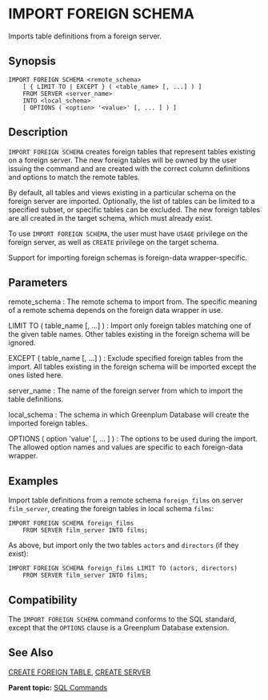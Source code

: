 # IMPORT FOREIGN SCHEMA 

Imports table definitions from a foreign server.

## Synopsis 

``` {#sql_command_synopsis}
IMPORT FOREIGN SCHEMA <remote_schema>
    [ { LIMIT TO | EXCEPT } ( <table_name> [, ...] ) ]
    FROM SERVER <server_name>
    INTO <local_schema>
    [ OPTIONS ( <option> '<value>' [, ... ] ) ]
```

## Description 

`IMPORT FOREIGN SCHEMA` creates foreign tables that represent tables existing on a foreign server. The new foreign tables will be owned by the user issuing the command and are created with the correct column definitions and options to match the remote tables.

By default, all tables and views existing in a particular schema on the foreign server are imported. Optionally, the list of tables can be limited to a specified subset, or specific tables can be excluded. The new foreign tables are all created in the target schema, which must already exist.

To use `IMPORT FOREIGN SCHEMA`, the user must have `USAGE` privilege on the foreign server, as well as `CREATE` privilege on the target schema.

Support for importing foreign schemas is foreign-data wrapper-specific.

## Parameters 

remote\_schema
:   The remote schema to import from. The specific meaning of a remote schema depends on the foreign data wrapper in use.

LIMIT TO \( table\_name [, ...] \)
:   Import only foreign tables matching one of the given table names. Other tables existing in the foreign schema will be ignored.

EXCEPT \( table\_name [, ...] \)
:   Exclude specified foreign tables from the import. All tables existing in the foreign schema will be imported except the ones listed here.

server\_name
:   The name of the foreign server from which to import the table definitions.

local\_schema
:   The schema in which Greenplum Database will create the imported foreign tables.

OPTIONS \( option 'value' \[, ... \] \)
:   The options to be used during the import. The allowed option names and values are specific to each foreign-data wrapper.


## Examples 

Import table definitions from a remote schema `foreign_films` on server `film_server`, creating the foreign tables in local schema `films`:

```
IMPORT FOREIGN SCHEMA foreign_films
    FROM SERVER film_server INTO films;
```

As above, but import only the two tables `actors` and `directors` (if they exist):

```
IMPORT FOREIGN SCHEMA foreign_films LIMIT TO (actors, directors)
    FROM SERVER film_server INTO films;
```

## Compatibility 

The `IMPORT FOREIGN SCHEMA` command conforms to the SQL standard, except that the `OPTIONS` clause is a Greenplum Database extension.

## See Also 

[CREATE FOREIGN TABLE](CREATE_FOREIGN_TABLE.html), [CREATE SERVER](CREATE_SERVER.html)

**Parent topic:** [SQL Commands](../sql_commands/sql_ref.html)


